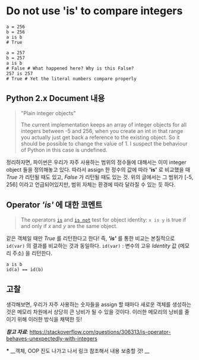 # Do not use 'is' to compare integers

```pyth
a = 256
b = 256
a is b
# True          

a = 257
b = 257
a is b
# False # What happened here? Why is this False?
257 is 257
# True # Yet the literal numbers compare properly
```

## Python 2.x Document 내용

> "Plain integer objects"
>
> The current implementation keeps an array of integer objects for all integers between -5 and 256, when you create an int in that range you actually just get back a reference to the existing object. So it should be possible to change the value of 1. I suspect the behaviour of Python in this case is undefined.

정리하자면, 파이썬은 우리가 자주 사용하는 범위의 정수들에 대해서는 이미 integer object 들을 정의해놓고 있다. 따라서 assign 한 정수의 값에 따라 **'is'** 로 비교했을 때 _True_ 가 리턴될 때도 있고, _False_ 가 리턴될 때도 있는 것. 위의 글에서는 그 범위가 [-5, 256] 이라고 언급되어있지만, 범위 자체는 환경에 따라 달라질 수 있는 듯 하다. 



## Operator **_'is'_** 에 대한 코멘트 

> The operators [`is`](https://docs.python.org/2/reference/expressions.html#is) and [`is not`](https://docs.python.org/2/reference/expressions.html#is-not) test for object identity: `x is y` is true if and only if *x* and *y* are the same object.

같은 객체일 때만 _True_ 를 리턴한다고 한다! 즉,  **_'is'_** 를 통한 비교는 본질적으로 `id(var)` 의 결과를 비교하는 것과 동일하다.  `id(var)` : 변수의 고유 _Identity_ 값 (메모리 주소) 을 리턴한다. 

```pyth
a is b
id(a) == id(b)
```



## 고찰 

생각해보면, 우리가 자주 사용하는 숫자들을 assign 할 때마다 새로운 객체를 생성하는 것은 메모리 차원에서 상당히 큰 낭비가 될 수 있을 것이다. 이러한 메모리의 낭비를 줄이기 위해 이러한 방식을 채택한 듯!

_**참고 자료**_: <https://stackoverflow.com/questions/306313/is-operator-behaves-unexpectedly-with-integers>

__*__ __객체, OOP 진도 나가고 나서 링크 참조해서 내용 보충할 것! __  

